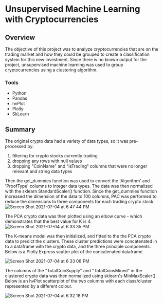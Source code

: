 # Unsupervised Machine Learning with Cryptocurrencies
## Overview
The objective of this project was to analyze cryptocurrencies that are on the trading market and how they could be grouped to create a classification system for this new investment. Since there is no known output for the project, unsupervised machine learning was used to group cryptocurrencies using a clustering algorithm. 

### Tools
* Python
* Pandas
* hvPlot
* Plotly
* SkLearn

## Summary
The original crypto data had a variety of data types, so it was pre-processed by:
  1) filtering for crypto stocks currently trading 
  2) dropping any rows with null values
  3) dropping "CoinName" and "IsTrading" columns that were no longer relevant and string data types

Then the get_dummies function was used to convert the 'Algorithm' and 'ProofType' columns to integer data types. The data was then normalized with the sklearn StandardScaler() function. Since the get_dummies function increased the dimension of the data to 100 columns, PAC was performed to reduce the dimensions to three components for each trading crypto stock. 
![Screen Shot 2021-07-04 at 6 47 44 PM](https://user-images.githubusercontent.com/69849998/124401617-54f0cf00-dcf8-11eb-8fbf-e3069d078b2e.png)

The PCA crypto data was then plotted using an elbow curve - which demonstrates that the best value for K is 4. 
![Screen Shot 2021-07-04 at 6 33 35 PM](https://user-images.githubusercontent.com/69849998/124401641-75b92480-dcf8-11eb-984f-ff7de39c931f.png)

The K-means model was then initialized, and fitted to the the PCA crypto data to predict the clusters. These cluster predictions were concatenated in to a dataframe with the crypto data, and the three principle components. Below is a Plotly Express scatter plot of the concatenated dataframe. 

![Screen Shot 2021-07-04 at 6 33 08 PM](https://user-images.githubusercontent.com/69849998/124401698-d6e0f800-dcf8-11eb-9cc5-512b8e9caf7d.png)

The columns of the "TotalCoinSupply" and "TotalCoinsMined" in the clustered crypto data was then normalized using sklearn's MinMaxScaler(). Below is an hvPlot scatterplot of the two columns with each class/cluster represented by a different colour. 

![Screen Shot 2021-07-04 at 6 32 18 PM](https://user-images.githubusercontent.com/69849998/124401786-6686a680-dcf9-11eb-99cb-542e4d5a7a33.png)
